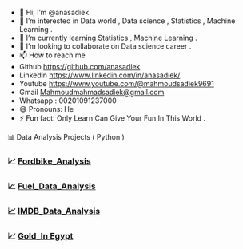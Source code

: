 - 👋 Hi, I’m @anasadiek
- 👀 I’m interested in Data world , Data science , Statistics , Machine Learning  .
- 🌱 I’m currently learning  Statistics , Machine Learning . 
- 💞️ I’m looking to collaborate on Data science career .
- 📫 How to reach me
- Github   https://github.com/anasadiek
- Linkedin https://www.linkedin.com/in/anasadiek/
- Youtube  https://www.youtube.com/@mahmoudsadiek9691
- Gmail    Mahmoudmahmadsadiek@gmail.com
- Whatsapp :  00201091237000
- 😄 Pronouns: He 
- ⚡ Fun fact: Only Learn Can Give Your Fun In This World . 

📊 Data Analysis Projects ( Python ) 
### 📈 [Fordbike_Analysis](https://github.com/anasadiek/python/tree/main/FordBike_Anasadiek)
### 📈 [Fuel_Data_Analysis](https://github.com/anasadiek/python/tree/main/Fuel_Data_Analysis)
### 📈 [IMDB_Data_Analysis](https://github.com/anasadiek/python/tree/main/IMDB_Movies_Data)
### 📈 [Gold_In Egypt](https://github.com/anasadiek/python/tree/main/gold%20in%20egypt)



<!---
anasadiek/anasadiek is a ✨ special ✨ repository because its `README.md` (this file) appears on your GitHub profile.
You can click the Preview link to take a look at your changes.
--->
